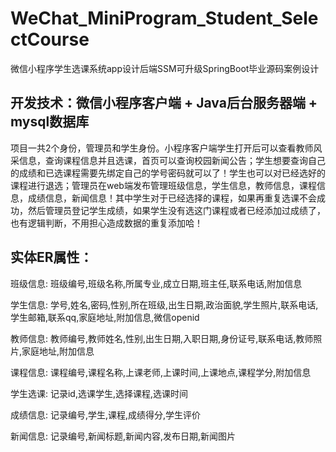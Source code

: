 # WeChat_MiniProgram_Student_SelectCourse
微信小程序学生选课系统app设计后端SSM可升级SpringBoot毕业源码案例设计

## 开发技术：微信小程序客户端 + Java后台服务器端 + mysql数据库

  项目一共2个身份，管理员和学生身份。小程序客户端学生打开后可以查看教师风采信息，查询课程信息并且选课，首页可以查询校园新闻公告；学生想要查询自己的成绩和已选课程需要先绑定自己的学号密码就可以了！学生也可以对已经选好的课程进行退选；管理员在web端发布管理班级信息，学生信息，教师信息，课程信息，成绩信息，新闻信息！其中学生对于已经选择的课程，如果再重复选课不会成功，然后管理员登记学生成绩，如果学生没有选这门课程或者已经添加过成绩了，也有逻辑判断，不用担心造成数据的重复添加哈！

## 实体ER属性：
班级信息: 班级编号,班级名称,所属专业,成立日期,班主任,联系电话,附加信息

学生信息: 学号,姓名,密码,性别,所在班级,出生日期,政治面貌,学生照片,联系电话,学生邮箱,联系qq,家庭地址,附加信息,微信openid

教师信息: 教师编号,教师姓名,性别,出生日期,入职日期,身份证号,联系电话,教师照片,家庭地址,附加信息

课程信息: 课程编号,课程名称,上课老师,上课时间,上课地点,课程学分,附加信息

学生选课: 记录id,选课学生,选择课程,选课时间

成绩信息: 记录编号,学生,课程,成绩得分,学生评价

新闻信息: 记录编号,新闻标题,新闻内容,发布日期,新闻图片
